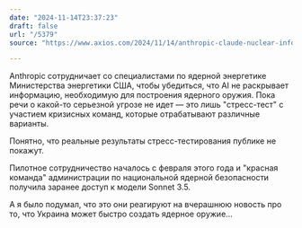 ```yaml
---
date: "2024-11-14T23:37:23"
draft: false
url: "/5379"
source: "https://www.axios.com/2024/11/14/anthropic-claude-nuclear-information-safety"

---
```


Anthropic сотрудничает со специалистами по ядерной энергетике Министерства энергетики США, чтобы убедиться, что AI не раскрывает информацию, необходимую для построения ядерного оружия. Пока речи о какой-то серьезной угрозе не идет — это лишь "стресс-тест" с участием кризисных команд, которые отрабатывают различные варианты. 

Понятно, что реальные результаты стресс-тестирования публике не покажут. 

Пилотное сотрудничество началось с февраля этого года и "красная команда" администрации по национальной ядерной безопасности получила заранее доступ к модели Sonnet 3.5. 

А я было подумал, что это они реагируют на вчерашнюю новость про то, что Украина может быстро создать ядерное оружие…
